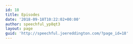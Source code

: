 ```yaml
---
id: 18
title: Episodes
date: '2018-09-18T10:22:02+00:00'
author: speechful_yp8qt3
layout: page
guid: 'http://speechful.joereddington.com/?page_id=18'
---
```


